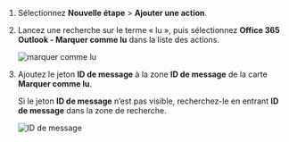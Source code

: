 1. Sélectionnez **Nouvelle étape** > **Ajouter une action**.
2. Lancez une recherche sur le terme « lu », puis sélectionnez **Office 365 Outlook - Marquer comme lu** dans la liste des actions.
   
    ![marquer comme lu](includes/media/email-triggers/email-triggers-5.png)
3. Ajoutez le jeton **ID de message** à la zone **ID de message** de la carte **Marquer comme lu**.
   
     Si le jeton **ID de message** n’est pas visible, recherchez-le en entrant **ID de message** dans la zone de recherche.
   
    ![ID de message](includes/media/email-triggers/email-triggers-6.png)

